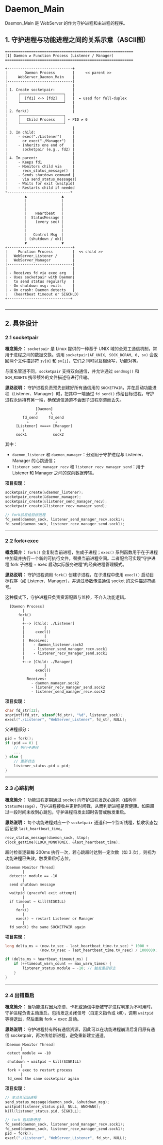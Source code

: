 # Daemon_Main

Daemon_Main 是 WebServer 的作为守护进程和主进程的程序。

## 1. 守护进程与功能进程之间的关系示意（ASCII图）

```
===========================================================
[1] Daemon ⇄ Function Process (Listener / Manager)
===========================================================

+------------------------------+
|        Daemon Process        |     << parent >>
|     WebServer_Daemon_Main    |
|------------------------------|
|                              |
| 1. Create socketpair:        |
|     ┌────────────────────┐   |
|     │  [fd1] <-> [fd2]   │   |  ← used for full-duplex
|     └────────────────────┘   |
|                              |
| 2. fork()                    |
|     ┌────────────────────┐
|     │   Child Process    │ ← PID ≠ 0
|     └────────────────────┘
|                              |
| 3. In child:                 |
|     - exec("./Listener")     |
|       or exec("./Manager")   |
|     - Inherits one end of    |
|       socketpair (e.g., fd2) |
|                              |
| 4. In parent:                |
|     - Keeps fd1              |
|     - Monitors child via     |
|       recv_status_message()  |
|     - Sends shutdown command |
|       via send_status_message()
|     - Waits for exit (waitpid)
|     - Restarts child if needed
+-----------------------------+
         ▲                ▲
         |                |
         |                |
         |                |
         |    Heartbeat   |
         |  StatusMessage |
         |    (every sec) |
         |                |
         |                |
         |   Control Msg  |
         | (shutdown / ok)|
         ▼                ▼
+------------------------------+
|     Function Process         |  << child >>
|   WebServer_Listener /       |
|   WebServer_Manager          |
|------------------------------|
|                              |
| - Receives fd via exec arg   |
| - Uses socketpair with Daemon|
|   to send status regularly   |
| - On shutdown msg: exits     |
| - On crash: Daemon detects   |
|   (heartbeat timeout or SIGCHLD)
+-----------------------------+


```



---

## 2. 具体设计

### 2.1 socketpair

**概念简介：**
 `socketpair` 是 Linux 提供的一种基于 UNIX 域的全双工通信机制，常用于进程之间的数据交换。调用 `socketpair(AF_UNIX, SOCK_DGRAM, 0, sv)` 会返回两个文件描述符 `sv[0]` 和 `sv[1]`，它们之间可以互相读写，功能对等。

与匿名管道不同，`socketpair` 支持双向通信，并允许通过 `sendmsg()` 和 `SCM_RIGHTS` 携带额外的文件描述符进行传输。

**思路说明：**
 守护进程负责预先创建好所有通信用的 `SOCKETPAIR`，并在启动功能进程（Listener、Manager）时，把其中一端通过 `fd_send()` 传给目标进程。守护进程永远持有另一端，确保通信通道不会因子进程崩溃而丢失。

```
              [Daemon]
              /      \
        fd_send     fd_send
          ↓            ↓
     [Listener] <===> [Manager]
        ↑                ↑
     sock1            sock2
```

其中：

- `daemon_listener` 和 `daemon_manager`：分别用于守护进程与 Listener、Manager 的心跳通信；
- `listener_send_manager_recv` 和 `listener_recv_manager_send`：用于 Listener 和 Manager 之间的双向数据传输。

**项目实现：**

```c
socketpair_create(&daemon_listener);
socketpair_create(&daemon_manager);
socketpair_create(&listener_send_manager_recv);
socketpair_create(&listener_recv_manager_send);

// fork前发给目标进程
fd_send(daemon_sock, listener_send_manager_recv.sock1);
fd_send(daemon_sock, listener_recv_manager_send.sock1);
```

------

### 2.2 fork+exec

**概念简介：**
 `fork()` 会复制当前进程，生成子进程；`exec()` 系列函数用于在子进程中加载并执行一个新的可执行文件，替换当前进程空间。二者配合可实现“守护进程 fork 子进程 + exec 启动实际服务进程”的经典进程管理模式。

**思路说明：**
 守护进程调用 `fork()` 创建子进程，在子进程中使用 `execl()` 启动目标程序（如 Listener、Manager），并通过参数传递通信 socket 的文件描述符编号。

这种模式下，守护进程只负责资源配置与监控，不介入功能逻辑。

```
  [Daemon Process]
        |
      fork()
        |
        +--> [Child: ./Listener]
        |         |
        |     execl()
        |         |
        |  Receives: 
        |    - daemon_listener.sock2
        |    - listener_send_manager_recv.sock1
        |    - listener_recv_manager_send.sock1
        |
        +--> [Child: ./Manager]
                  |
              execl()
                  |
          Receives:
            - daemon_manager.sock2
            - listener_recv_manager_send.sock2
            - listener_send_manager_recv.sock2

```

**项目实现：**

```c
char fd_str[32];
snprintf(fd_str, sizeof(fd_str), "%d", listener_sock);
execl("./Listener", "WebServer_Listener", fd_str, NULL);
```

父进程部分：

```c
pid = fork();
if (pid == 0) {
    // 执行子进程
    ...
} else {
    // 更新状态
    listener_status.pid = pid;
}
```

------

### 2.3 心跳机制

**概念简介：**
 功能进程定期通过 socket 向守护进程发送心跳包（结构体 `StatusMessage`），守护进程接收并更新时间戳，从而判断进程是否健康。如果超过一段时间未收到心跳包，守护进程将发出超时告警或触发重启。

**思路说明：**
 每个功能进程对应一个 `socketpair` 通道和一个监听线程，接收状态包后记录 `last_heartbeat_time`。

```c
recv_status_message(daemon_sock, &tmp);
clock_gettime(CLOCK_MONOTONIC, &last_heartbeat_time);
```

超时检查逻辑每 200ms 执行一次，若心跳超时达到一定次数（如 3 次），则视为功能进程已失效，触发重启标志位。

```
[Daemon Monitor Thread]
        |
  detects: module == -10
        |
  send shutdown message
        |
  waitpid (graceful exit attempt)
        |
  if timeout → kill(SIGKILL)
        |
     fork()
        |
     exec() → restart Listener or Manager
        |
  fd_send() the same SOCKETPAIR again

```

**项目实现：**

```c
long delta_ms = (now.tv_sec - last_heartbeat_time.tv_sec) * 1000 +
                (now.tv_nsec - last_heartbeat_time.tv_nsec) / 1000000;

if (delta_ms > heartbeat_timeout_ms) {
    if (++timeout_warn_count == max_warn_times) {
        listener_status.module = -10; // 触发重启标志
    }
}
```

------

### 2.4 出错重启

**概念简介：**
 当功能进程因为崩溃、卡死或通信中断被守护进程判定为不可用时，守护进程负责主动重启。包括发送关闭信号（自定义指令或 kill），调用 `waitpid` 等待退出，然后重新 fork + exec 启动。

**思路说明：**
 守护进程持有所有通信资源，因此可以在功能进程崩溃后复用原有通信 socketpair，再次传给新进程，避免重新建立通道。

```
[Daemon Monitor Thread]
       |
 detect module == -10
       |
 shutdown → waitpid → kill(SIGKILL)
       |
 fork + exec to restart process
       |
 fd_send the same socketpair again

```

**项目实现：**

```c
// 主动关闭旧进程
send_status_message(daemon_sock, &shutdown_msg);
waitpid(listener_status.pid, NULL, WNOHANG);
kill(listener_status.pid, SIGKILL);

// fork 启动新进程
fd_send(daemon_sock, listener_send_manager_recv.sock1);
fd_send(daemon_sock, listener_recv_manager_send.sock1);
pid = fork();
execl("./Listener", "WebServer_Listener", fd_str, NULL);
```

